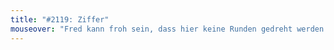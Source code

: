 ```yaml
---
title: "#2119: Ziffer"
mouseover: "Fred kann froh sein, dass hier keine Runden gedreht werden."
---
```

